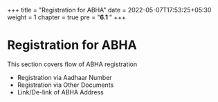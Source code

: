 +++
title = "Registration for ABHA"
date = 2022-05-07T17:53:25+05:30
weight = 1
chapter = true
pre = "<b>6.1 </b>"
+++

# Registration for ABHA

This section covers flow of ABHA registration 

- Registration via Aadhaar Number
- Registration via Other Documents
- Link/De-link of ABHA Address


